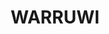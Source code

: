 ---
lastmod: '2025-04-06T06:05:19+00:00'
latitude: -11.75841975
layout: suburb
longitude: 130.6254299
postcode: 0822
state: NT
title: WARRUWI
url: /nt/warruwi/
---